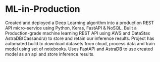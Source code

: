 # ML-in-Production

Created and deployed a Deep Learning algorithm into a production REST API micro-service using Python, Keras, FastAPI & NoSQL.
Built a Production-grade machine learning REST API using AWS and DataStax AstraDB(Cassandra) to store and retain our inference results. 
Project has automated build to download datasets from cloud, process data and train model using set of notebooks. 
Uses FastAPI and AstraDB to use created model as an api and store inference results. 

